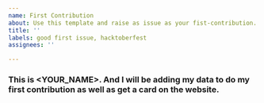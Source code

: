 ```yaml
---
name: First Contribution
about: Use this template and raise as issue as your fist-contribution.
title: ''
labels: good first issue, hacktoberfest
assignees: ''

---
```


### This is <YOUR_NAME>. And I will be adding my data to do my first contribution as well as get a card on the website.
